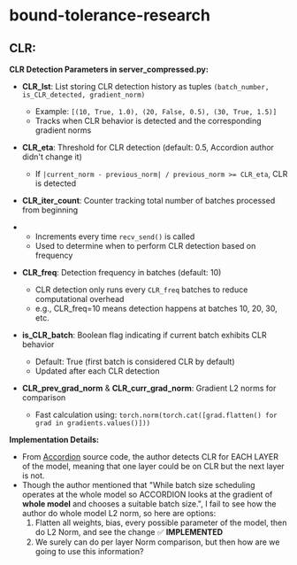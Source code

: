 # bound-tolerance-research

## CLR:

**CLR Detection Parameters in server_compressed.py:**

- **CLR_lst**: List storing CLR detection history as tuples `(batch_number, is_CLR_detected, gradient_norm)`

  - Example: `[(10, True, 1.0), (20, False, 0.5), (30, True, 1.5)]`
  - Tracks when CLR behavior is detected and the corresponding gradient norms
- **CLR_eta**: Threshold for CLR detection (default: 0.5, Accordion author didn't change it)

  - If `|current_norm - previous_norm| / previous_norm >= CLR_eta`, CLR is detected
- **CLR_iter_count**: Counter tracking total number of batches processed from beginning
- - Increments every time `recv_send()` is called
  - Used to determine when to perform CLR detection based on frequency
- **CLR_freq**: Detection frequency in batches (default: 10)

  - CLR detection only runs every `CLR_freq` batches to reduce computational overhead
  - e.g., CLR_freq=10 means detection happens at batches 10, 20, 30, etc.
- **is_CLR_batch**: Boolean flag indicating if current batch exhibits CLR behavior

  - Default: True (first batch is considered CLR by default)
  - Updated after each CLR detection
- **CLR_prev_grad_norm** & **CLR_curr_grad_norm**: Gradient L2 norms for comparison

  - Fast calculation using: `torch.norm(torch.cat([grad.flatten() for grad in gradients.values()]))`

**Implementation Details:**

- From [Accordion](https://github.com/uw-mad-dash/Accordion/) source code, the author detects CLR for EACH LAYER of the model, meaning that one layer could be on CLR but the next layer is not.
- Though the author mentioned that "While batch size scheduling operates at the whole model so ACCORDION looks at the gradient of **whole model** and chooses a suitable batch size.", I fail to see how the author do whole model L2 norm, so here are options:
  1. Flatten all weights, bias, every possible parameter of the model, then do L2 Norm, and see the change ✅ **IMPLEMENTED**
  2. We surely can do per layer Norm comparison, but then how are we going to use this information?
